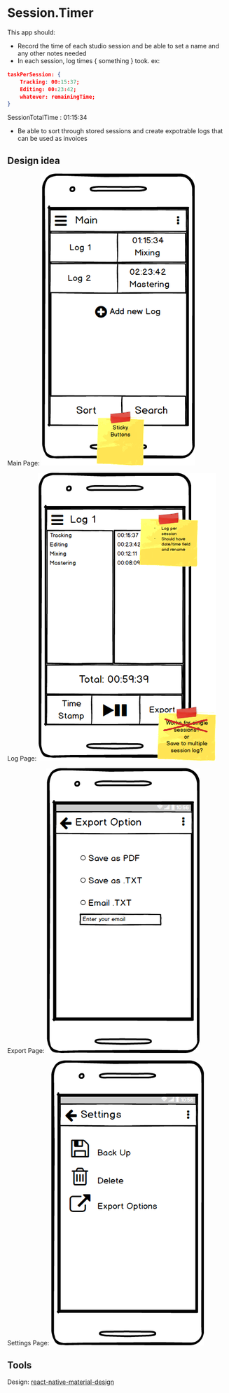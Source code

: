 # Session.Timer

This app should:

* Record the time of each studio session and be able to set a name and any other notes needed
* In each session, log times { something } took. ex: 

``` json
taskPerSession: {
	Tracking: 00:15:37;
	Editing: 00:23:42;
	whatever: remainingTime;
}
```

SessionTotalTime : 01:15:34

* Be able to sort through stored sessions and create expotrable logs that can be used as invoices

## Design idea

Main Page: ![android-main.png](./Front-end/mockup/img/android-main.png)

Log Page:  ![android-logScreen.png](./Front-end/mockup/img/android-logScreen.png)

Export Page: ![android-export.png](./Front-end/mockup/img/android-export.png)

Settings Page: ![android-settings.png](./Front-end/mockup/img/andriod-settings.png)

## Tools

Design: [react-native-material-design](https://github.com/react-native-material-design/react-native-material-design)